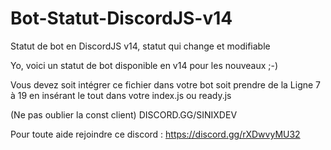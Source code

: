 # Bot-Statut-DiscordJS-v14
Statut de bot en DiscordJS v14, statut qui change et modifiable


Yo, voici un statut de bot disponible en v14 pour les nouveaux ;-)

Vous devez soit intégrer ce fichier dans votre bot soit prendre de la Ligne 7 à 19 en insérant le tout dans votre index.js ou ready.js 

(Ne pas oublier la const client) DISCORD.GG/SINIXDEV 

Pour toute aide rejoindre ce discord : https://discord.gg/rXDwvyMU32
